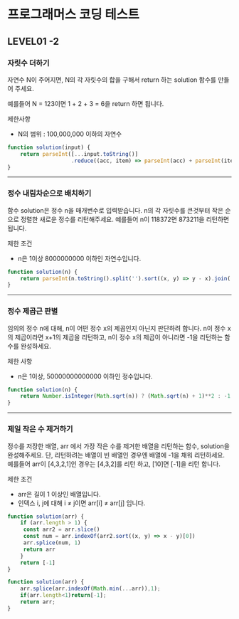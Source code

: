 # 프로그래머스 코딩 테스트

## LEVEL01 -2

### 자릿수 더하기

자연수 N이 주어지면, N의 각 자릿수의 합을 구해서 return 하는 solution 함수를 만들어 주세요.

예를들어 N = 123이면 1 + 2 + 3 = 6을 return 하면 됩니다.

제한사항

- N의 범위 : 100,000,000 이하의 자연수

```js
function solution(input) {
    return parseInt([...input.toString()]
                    .reduce((acc, item) => parseInt(acc) + parseInt(item)))
}
```

---

### 정수 내림차순으로 배치하기

함수 solution은 정수 n을 매개변수로 입력받습니다. n의 각 자릿수를 큰것부터 작은 순으로 정렬한 새로운 정수를 리턴해주세요. 예를들어 n이 118372면 873211을 리턴하면 됩니다.

제한 조건

- n은 1이상 8000000000 이하인 자연수입니다.

```js
function solution(n) {
    return parseInt(n.toString().split('').sort((x, y) => y - x).join(''))
}
```

---

### 정수 제곱근 판별

임의의 정수 n에 대해, n이 어떤 정수 x의 제곱인지 아닌지 판단하려 합니다.
n이 정수 x의 제곱이라면 x+1의 제곱을 리턴하고, n이 정수 x의 제곱이 아니라면 -1을 리턴하는 함수를 완성하세요.

제한 사항

- n은 1이상, 50000000000000 이하인 정수입니다.

```js
function solution(n) {
    return Number.isInteger(Math.sqrt(n)) ? (Math.sqrt(n) + 1)**2 : -1
}
```

---

### 제일 작은 수 제거하기

정수를 저장한 배열, arr 에서 가장 작은 수를 제거한 배열을 리턴하는 함수, solution을 완성해주세요. 단, 리턴하려는 배열이 빈 배열인 경우엔 배열에 -1을 채워 리턴하세요. 예를들어 arr이 [4,3,2,1]인 경우는 [4,3,2]를 리턴 하고, [10]면 [-1]을 리턴 합니다.

제한 조건

- arr은 길이 1 이상인 배열입니다.
- 인덱스 i, j에 대해 i ≠ j이면 arr[i] ≠ arr[j] 입니다.

```js
function solution(arr) {
    if (arr.length > 1) {
     const arr2 = arr.slice()
     const num = arr.indexOf(arr2.sort((x, y) => x - y)[0])
     arr.splice(num, 1)
     return arr   
    }
    return [-1]
}
```

```js
function solution(arr) {
    arr.splice(arr.indexOf(Math.min(...arr)),1);
    if(arr.length<1)return[-1];
    return arr;
}
```